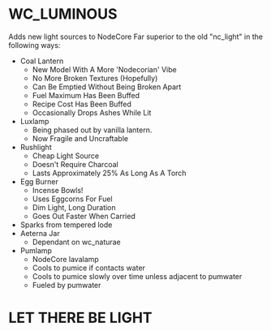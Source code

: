 # WC_LUMINOUS
Adds new light sources to NodeCore
Far superior to the old "nc_light" in the following ways:
 - Coal Lantern
	- New Model With A More 'Nodecorian' Vibe
	- No More Broken Textures (Hopefully)
	- Can Be Emptied Without Being Broken Apart
	- Fuel Maximum Has Been Buffed
	- Recipe Cost Has Been Buffed
	- Occasionally Drops Ashes While Lit
 - Luxlamp
	- Being phased out by vanilla lantern.
	- Now Fragile and Uncraftable
 - Rushlight
 	- Cheap Light Source
 	- Doesn't Require Charcoal
 	- Lasts Approximately 25% As Long As A Torch
 - Egg Burner
 	- Incense Bowls!
 	- Uses Eggcorns For Fuel
 	- Dim Light, Long Duration
 	- Goes Out Faster When Carried
 - Sparks from tempered lode
 - Aeterna Jar
 	- Dependant on wc_naturae
 - Pumlamp
 	- NodeCore lavalamp
 	- Cools to pumice if contacts water
 	- Cools to pumice slowly over time unless adjacent to pumwater
 	- Fueled by pumwater
# LET THERE BE LIGHT
